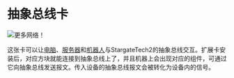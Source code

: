 # 抽象总线卡

![更多网络！](oredict:opencomputers:abstractBusCard)

这张卡可以让[电脑](../general/computer.md)、[服务器](server1.md)和[机器人](../block/robot.md)与StargateTech2的抽象总线交互。扩展卡安装后，对应方块就能连接到抽象总线上了，并且机器上会出现对应的组件，可通过它向抽象总线发送报文。传入设备的抽象总线报文会被转化为设备内的信号。
